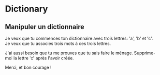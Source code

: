 # Dictionary

## Manipuler un dictionnaire

Je veux que tu commences ton dictionnaire avec trois lettres: 'a', 'b' et 'c'. Je veux que tu associes trois mots à ces trois lettres.

J'ai aussi besoin que tu me prouves que tu sais faire le ménage. Supprime-moi la lettre 'c' après l'avoir créée.

Merci, et bon courage !
